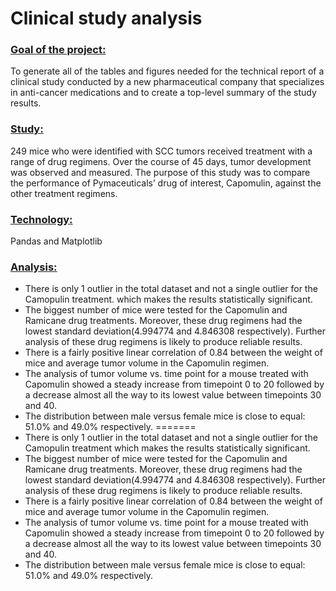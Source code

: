 # Clinical study analysis

### <ins>Goal of the project:</ins>
To generate all of the tables and figures needed for the technical report of a clinical study conducted by a new pharmaceutical company that specializes in anti-cancer medications and to create a top-level summary of the study results.
### <ins>Study:</ins>
249 mice who were identified with SCC tumors received treatment with a range of drug regimens. Over the course of 45 days, tumor development was observed and measured. The purpose of this study was to compare the performance of Pymaceuticals’ drug of interest, Capomulin, against the other treatment regimens.

### <ins>Technology:</ins> 
Pandas and Matplotlib

### <ins>Analysis:</ins>
- There is only 1 outlier in the total dataset and not a single outlier for the Camopulin treatment. which makes the results statistically significant.
- The biggest number of mice were tested for the Capomulin and Ramicane drug treatments. Moreover, these drug regimens had the lowest standard deviation(4.994774 and 4.846308 respectively). Further analysis of these drug regimens is likely to produce reliable results.
- There is a fairly positive linear correlation of 0.84 between the weight of mice and average tumor volume in the Capomulin regimen.
- The analysis of tumor volume vs. time point for a mouse treated with Capomulin showed a steady increase from timepoint 0 to 20 followed by a decrease almost all the way to its lowest value between timepoints 30 and 40.
- The distribution between male versus female mice is close to equal: 51.0% and 49.0% respectively.
=======
- There is only 1 outlier in the total dataset and not a single outlier for the Camopulin treatment  which makes the results statistically significant.
- The biggest number of mice were tested for the Capomulin and Ramicane drug treatments. Moreover, these drug regimens had the lowest standard deviation(4.994774 and 4.846308 respectively). Further analysis of these drug regimens is likely to produce reliable results.
- There is a fairly positive linear correlation of 0.84 between the weight of mice and average tumor volume in the Capomulin regimen.
- The analysis of tumor volume vs. time point for a mouse treated with Capomulin showed a steady increase from timepoint 0 to 20 followed by a decrease almost all the way to its lowest value between timepoints 30 and 40.
- The distribution between male versus female mice is close to equal: 51.0% and 49.0% respectively.
